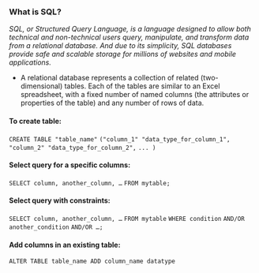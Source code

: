 ### What is SQL?
*SQL, or Structured Query Language, is a language designed to allow both technical and non-technical users query, manipulate, and transform data from a relational database. And due to its simplicity, SQL databases provide safe and scalable storage for millions of websites and mobile applications.*

* A relational database represents a collection of related (two-dimensional) tables. Each of the tables are similar to an Excel spreadsheet, with a fixed number of named columns (the attributes or properties of the table) and any number of rows of data.

#### To create table:
`CREATE TABLE "table_name"`
`("column_1" "data_type_for_column_1",`
`"column_2" "data_type_for_column_2",`
`... )`

#### Select query for a specific columns:
`SELECT column, another_column, …`
`FROM mytable;`

#### Select query with constraints:
`SELECT column, another_column, …`
`FROM mytable`
`WHERE condition`
    `AND/OR another_condition`
    `AND/OR …;`

 #### Add columns in an existing table:
 `ALTER TABLE table_name ADD column_name datatype`   

 